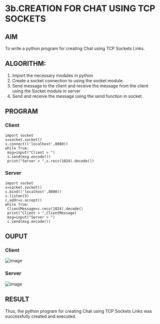 # 3b.CREATION FOR CHAT USING TCP SOCKETS
## AIM
To write a python program for creating Chat using TCP Sockets Links.
## ALGORITHM:
1. Import the necessary modules in python
2. Create a socket connection to using the socket module.
3. Send message to the client and receive the message from the client using the Socket module in
 server
4. Send and receive the message using the send function in socket.
## PROGRAM
### Client 
```
import socket
s=socket.socket()
s.connect(('localhost',8000))
while True:
 msg=input("Client > ")
 s.send(msg.encode())
 print("Server > ",s.recv(1024).decode())
```

### Server 
```
import socket
s=socket.socket()
s.bind(('localhost',8000))
s.listen(5)
c,addr=s.accept()
while True:
 ClientMessage=c.recv(1024).decode()
 print("Client > ",ClientMessage)
 msg=input("Server > ")
 c.send(msg.encode())
```

## OUPUT
### Client 
![image](https://github.com/Surendhar6/3b_CHAT_USING_TCP_SOCKETS/assets/118352907/868b35cb-63e3-4fcd-96a4-b966c1c8136c)

### Server
![image](https://github.com/Surendhar6/3b_CHAT_USING_TCP_SOCKETS/assets/118352907/687918fe-597b-4e1e-88b8-1f70df7bc28b)

## RESULT
Thus, the python program for creating Chat using TCP Sockets Links was successfully 
created and executed.
